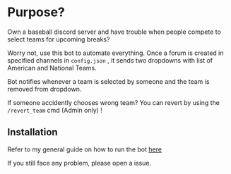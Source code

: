 # Purpose?

Own a baseball discord server and have trouble when people compete to select teams for upcoming breaks?

Worry not, use this bot to automate everything. Once a forum is created in specified channels in `config.json` , it sends two dropdowns with list of American and National Teams.

Bot notifies whenever a team is selected by someone and the team is removed from dropdown.

If someone accidently chooses wrong team? You can revert by using the `/revert_team` cmd (Admin only) !

## Installation

Refer to my general guide on how to run the bot [here](https://github.com/bilal-the-dev/How-to-run-my-discord-bots)

If you still face any problem, please open a issue.
